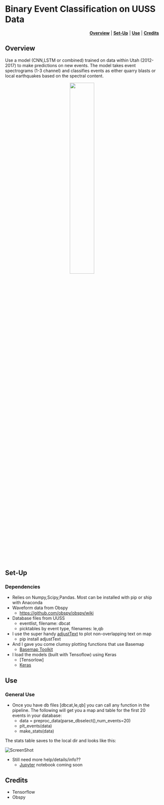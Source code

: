 Binary Event Classification on UUSS Data
===============================================
</p>

<p align="right">
<b><a href="#overview">Overview</a></b>
|
<b><a href="#set-up">Set-Up</a></b>
|
<b><a href="#use">Use</a></b>
|
<b><a href="#credits">Credits</a></b>

</p>


Overview
-----

Use a model (CNN,LSTM or combined) trained on data within Utah (2012-2017) to make predictions on new events. 
The model takes event spectrograms (1-3 channel) and classifies events as either quarry blasts or local earthquakes based on the spectral content.

<p align="center"><img src="https://github.com/quapity/UUSS_LSTM_classification/raw/master/screen1.png" width=40%></p>

Set-Up
------------

### Dependencies
* Relies on Numpy,Scipy,Pandas. Most can be installed with pip or ship with Anaconda
* Waveform data from Obspy  
    - https://github.com/obspy/obspy/wiki
* Database files from UUSS 
    - eventlist, filename: dbcat 
    - picktables by event type, filenames: le,qb
* I use the super handy [adjustText](https://github.com/Phlya/adjustText) to plot non-overlapping text on map
    - pip install adjustText
* And I gave you come clumsy plotting functions that use Basemap
    - [Basemap Toolkit]
* I load the models (built with Tensoflow) using Keras
    - [Tensorlow]
    - [Keras](https://keras.io/)
    
  
Use
------------

### General Use

* Once you have db files [dbcat,le,qb] you can call any function in the pipeline. The following will get you a map and table for the first 20 events in your database:
   - data = preproc_data(parse_dbselect(),num_events=20)
   - plt_events(data)
   - make_stats(data)
   
The stats table saves to the local dir and looks like this:

![ScreenShot](https://github.com/quapity/UUSS_LSTM_classification/raw/master/screen2.png)

* Still need more help/details/info?? 
   - [Jupyter] notebook coming soon

Credits
------------

* Tensorflow
* Obspy

[adjustText]:https://github.com/Phlya/adjustText
[Basemap Toolkit]:https://matplotlib.org/basemap/
[Jupyter]:http://jupyter.org/
[Tensorflow]:https://www.tensorflow.org/
[Obspy]:https://github.com/obspy/obspy/wiki


